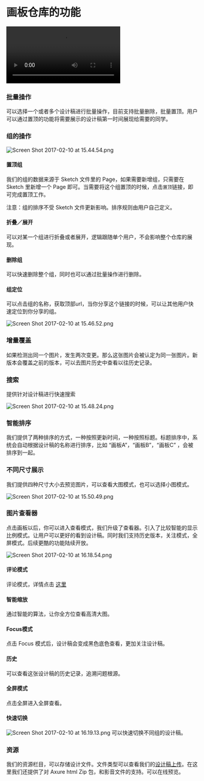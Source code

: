 # 画板仓库的功能

<video controls autoplay src="https://private.alipayobjects.com/alipay-rmsdeploy-image/rmsportal/rwquPPkKNgkjsEMaMvlg.mp4"></video>

### 批量操作

可以选择一个或者多个设计稿进行批量操作，目前支持批量删除，批量置顶。用户可以通过置顶的功能将需要展示的设计稿第一时间展现给需要的同学。

### 组的操作
![Screen Shot 2017-02-10 at 15.44.54.png](https://zos.alipayobjects.com/skylark/4f2f8cb2-cabd-4f9f-a530-06de8315aa94/attach/3/2086098269969cf9/ScreenShot2017-02-10at15.44.54.png)


#### 置顶组

我们的组的数据来源于 Sketch 文件里的 Page，如果需要新增组，只需要在 Sketch 里新增一个 Page 即可。当需要将这个组置顶的时候，点击`置顶`链接，即可完成置顶工作。

注意：组的排序不受 Sketch 文件更新影响。排序规则由用户自己定义。

#### 折叠／展开

可以对某一个组进行折叠或者展开，逻辑跟随单个用户，不会影响整个仓库的展现。

#### 删除组

可以快速删除整个组，同时也可以通过批量操作进行删除。

#### 组定位

可以点击组的名称，获取顶部url，当你分享这个链接的时候，可以让其他用户快速定位到你分享的组。

![Screen Shot 2017-02-10 at 15.46.52.png](https://zos.alipayobjects.com/skylark/e7a6b7b9-29bc-4ce1-bdfc-a0730fa79899/attach/3/9ab8245ef859ebc6/ScreenShot2017-02-10at15.46.52.png)


### 增量覆盖

如果检测出同一个图片，发生两次变更。那么这张图片会被认定为同一张图片。新版本会覆盖之前的版本，可以去图片历史中查看以往历史记录。

### 搜索

提供针对设计稿进行快速搜索

![Screen Shot 2017-02-10 at 15.48.24.png](https://zos.alipayobjects.com/skylark/f1a78725-203f-457c-888f-9f4288ff30c2/attach/3/5731d005b45010f1/ScreenShot2017-02-10at15.48.24.png)

### 智能排序

我们提供了两种排序的方式，一种按照更新时间，一种按照标题。标题排序中，系统会自动根据设计稿的名称进行排序，比如 “画板A”，“画板B”，“画板C” ，会被排序到一起。

### 不同尺寸展示

我们提供四种尺寸大小去预览图片，可以查看大图模式，也可以选择小图模式。

![Screen Shot 2017-02-10 at 15.50.49.png](https://zos.alipayobjects.com/skylark/d8af7bd3-9249-4555-b33b-429883252124/attach/3/490b720e876e8639/ScreenShot2017-02-10at15.50.49.png)


### 图片查看器

点击画板以后，你可以进入查看模式，我们升级了查看器。引入了比较智能的显示比例模式。让用户可以更好的看到设计稿。同时我们支持历史版本，关注模式，全屏模式。后续更酷的功能陆续开放。

![Screen Shot 2017-02-10 at 16.18.54.png](https://zos.alipayobjects.com/skylark/666e411e-6cef-4b1e-9faf-9776791c5158/attach/3/bd7050ca9e63427f/ScreenShot2017-02-10at16.18.54.png)


#### 评论模式

评论模式，详情点击 [这里](https://lark.alipay.com/lark/help/comments#%E7%94%BB%E6%9D%BF%E8%AF%84%E8%AE%BA)






#### 智能缩放

通过智能的算法，让你全方位查看高清大图。

#### Focus模式

点击 Focus 模式后，设计稿会变成黑色底色查看，更加关注设计稿。

#### 历史

可以查看这张设计稿的历史记录，追溯问题根源。

#### 全屏模式

点击全屏进入全屏查看。

#### 快速切换

![Screen Shot 2017-02-10 at 16.19.13.png](https://zos.alipayobjects.com/skylark/f3bad988-070f-4096-93f8-6e8bde433086/attach/3/74cb93ed14d5e6ae/ScreenShot2017-02-10at16.19.13.png)
可以快速切换不同组的设计稿。

### 资源

我们的资源栏目，可以存储设计文件。文件类型可以查看我们的[设计稿上传](/lark/help/design-file-upload)。在这里我们还提供了对 Axure html Zip 包，和影音文件的支持。可以在线预览。